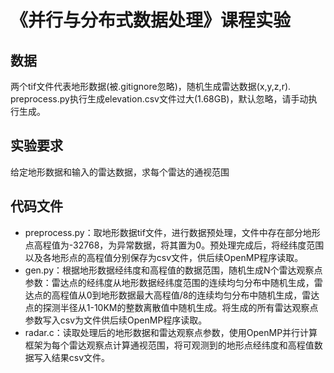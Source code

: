 # 《并行与分布式数据处理》课程实验
## 数据
两个tif文件代表地形数据(被.gitignore忽略)，随机生成雷达数据(x,y,z,r). preprocess.py执行生成elevation.csv文件过大(1.68GB)，默认忽略，请手动执行生成。
## 实验要求
给定地形数据和输入的雷达数据，求每个雷达的通视范围
## 代码文件
- preprocess.py：取地形数据tif文件，进行数据预处理，文件中存在部分地形点高程值为-32768，为异常数据，将其置为0。预处理完成后，将经纬度范围以及各地形点的高程值分别保存为csv文件，供后续OpenMP程序读取。
- gen.py：根据地形数据经纬度和高程值的数据范围，随机生成N个雷达观察点参数：雷达点的经纬度从地形数据经纬度范围的连续均匀分布中随机生成，雷达点的高程值从0到地形数据最大高程值/8的连续均匀分布中随机生成，雷达点的探测半径从1-10KM的整数离散值中随机生成。将生成的所有雷达观察点参数写入csv为文件供后续OpenMP程序读取。
- radar.c：读取处理后的地形数据和雷达观察点参数，使用OpenMP并行计算框架为每个雷达观察点计算通视范围，将可观测到的地形点经纬度和高程值数据写入结果csv文件。